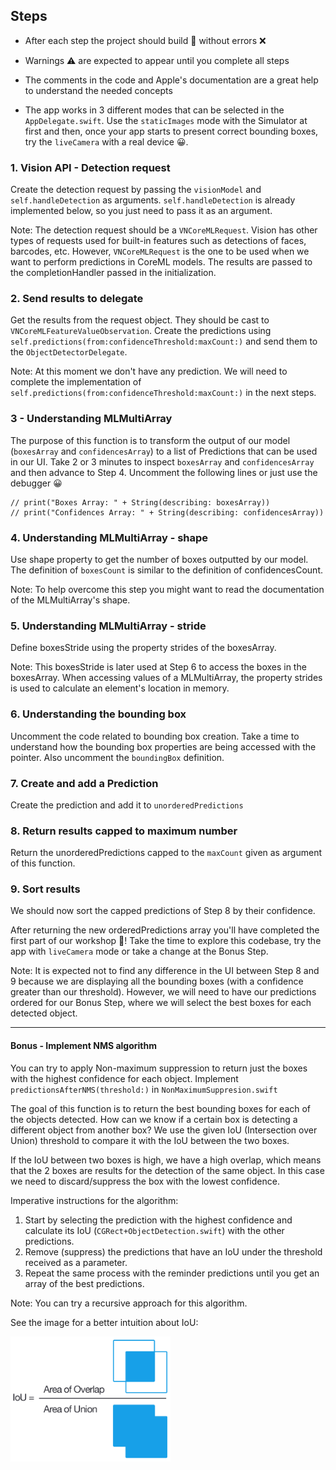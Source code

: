 ## Steps
* After each step the project should build 👷 without errors ❌  
* Warnings ⚠️ are expected to appear until you complete all steps
* The comments in the code and Apple's documentation are a great help to understand the needed concepts

* The app works in 3 different modes that can be selected in the ```AppDelegate.swift```. Use the `staticImages` mode with the Simulator at first and then, once your app starts to present correct bounding boxes, try the `liveCamera` with a real device 😀.
### 1. Vision API - Detection request

Create the detection request by passing the `visionModel` and `self.handleDetection` as arguments. `self.handleDetection` is already implemented below, so you just need to pass it as an argument.

Note: The detection request should be a `VNCoreMLRequest`. Vision has other types of requests used for built-in features such as detections of faces, barcodes, etc. However, `VNCoreMLRequest` is the one to be used when we want to perform predictions in CoreML models. The results are passed to the completionHandler passed in the initialization.

### 2. Send results to delegate
Get the results from the request object. They should be cast to `VNCoreMLFeatureValueObservation`.
Create the predictions using `self.predictions(from:confidenceThreshold:maxCount:)` and send them to the `ObjectDetectorDelegate`.

Note: At this moment we don't have any prediction. We will need to complete the implementation of `self.predictions(from:confidenceThreshold:maxCount:)` in the next steps.

### 3 - Understanding MLMultiArray
The purpose of this function is to transform the output of our model (`boxesArray` and `confidencesArray`) to a list of Predictions that can be used in our UI.
Take 2 or 3 minutes to inspect `boxesArray` and `confidencesArray` and then advance to Step 4. Uncomment the following lines or just use the debugger 😀

```
// print("Boxes Array: " + String(describing: boxesArray))
// print("Confidences Array: " + String(describing: confidencesArray))
```

### 4. Understanding MLMultiArray - shape
Use shape property to get the number of boxes outputted by our model. The definition of `boxesCount` is similar to the definition of confidencesCount.

Note: To help overcome this step you might want to read the documentation of the MLMultiArray's shape.

### 5. Understanding MLMultiArray - stride
Define boxesStride using the property strides of the boxesArray.

Note: This boxesStride is later used at Step 6 to access the boxes in the boxesArray. When accessing values of a MLMultiArray, the property strides is used to calculate an element's location in memory.

### 6. Understanding the bounding box
Uncomment the code related to bounding box creation.
Take a time to understand how the bounding box properties are being accessed with the pointer. Also uncomment the `boundingBox` definition.

### 7. Create and add a Prediction
Create the prediction and add it to `unorderedPredictions`

### 8. Return results capped to maximum number
Return the unorderedPredictions capped to the `maxCount` given as argument of this function.

### 9. Sort results
We should now sort the capped predictions of Step 8 by their confidence.

After returning the new orderedPredictions array you'll have completed the first part of our workshop 🎉! Take the time to explore this codebase, try the app with `liveCamera` mode or take a change at the Bonus Step.

Note: It is expected not to find any difference in the UI between Step 8 and 9 because we are displaying all the bounding boxes (with a confidence greater than our threshold). However, we will need to have our predictions ordered for our Bonus Step, where we will select the best boxes for each detected object.

___
#### Bonus - Implement NMS algorithm
You can try to apply Non-maximum suppression to return just the boxes with the highest confidence for each object. Implement `predictionsAfterNMS(threshold:)` in `NonMaximumSuppresion.swift`

The goal of this function is to return the best bounding boxes for each of the objects detected. How can we know if a certain box is detecting a different object from another box? We use the given IoU (Intersection over Union) threshold to compare it with the IoU between the two boxes.

If the IoU between two boxes is high, we have a high overlap, which means that the 2 boxes are results for the detection of the same object. In this case we need to discard/suppress the box with the lowest confidence.
 

Imperative instructions for the algorithm:

1. Start by selecting the prediction with the highest confidence and calculate its IoU (`CGRect+ObjectDetection.swift`) with the other predictions.
2. Remove (suppress) the predictions that have an IoU under the threshold received as a parameter.
3. Repeat the same process with the reminder predictions until you get an array of the best predictions.

Note: You can try a recursive approach for this algorithm.

See the image for a better intuition about IoU:

<img src="assets/IntersectionOverUnion.png" height="200">
